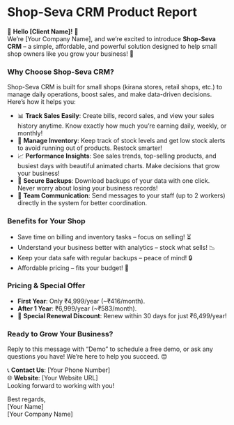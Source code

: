 # Shop-Seva CRM Product Report

🌟 **Hello [Client Name]!** 🌟  
We’re [Your Company Name], and we’re excited to introduce **Shop-Seva CRM** – a simple, affordable, and powerful solution designed to help small shop owners like you grow your business! 🚀  

### Why Choose Shop-Seva CRM?  
Shop-Seva CRM is built for small shops (kirana stores, retail shops, etc.) to manage daily operations, boost sales, and make data-driven decisions. Here’s how it helps you:  

- 📊 **Track Sales Easily**: Create bills, record sales, and view your sales history anytime. Know exactly how much you’re earning daily, weekly, or monthly!  
- 🛒 **Manage Inventory**: Keep track of stock levels and get low stock alerts to avoid running out of products. Restock smarter!  
- 📈 **Performance Insights**: See sales trends, top-selling products, and busiest days with beautiful animated charts. Make decisions that grow your business!  
- 💾 **Secure Backups**: Download backups of your data with one click. Never worry about losing your business records!  
- 💬 **Team Communication**: Send messages to your staff (up to 2 workers) directly in the system for better coordination.  

### Benefits for Your Shop  
- Save time on billing and inventory tasks – focus on selling! ⏳  
- Understand your business better with analytics – stock what sells! 📉  
- Keep your data safe with regular backups – peace of mind! 🔒  
- Affordable pricing – fits your budget! 💸  

### Pricing & Special Offer  
- **First Year**: Only ₹4,999/year (~₹416/month).  
- **After 1 Year**: ₹6,999/year (~₹583/month).  
- 🎉 **Special Renewal Discount**: Renew within 30 days for just ₹6,499/year!  

### Ready to Grow Your Business?  
Reply to this message with “Demo” to schedule a free demo, or ask any questions you have! We’re here to help you succeed. 😊  

📞 **Contact Us**: [Your Phone Number]  
🌐 **Website**: [Your Website URL]  
Looking forward to working with you!  

Best regards,  
[Your Name]  
[Your Company Name]